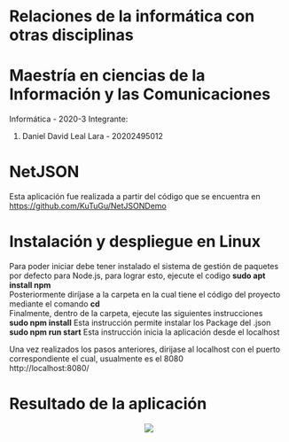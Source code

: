 # Relaciones de la informática con otras disciplinas
# Maestría en ciencias de la Información y las Comunicaciones

Informática - 2020-3
Integrante: 
<ol>
<li>Daniel David Leal Lara - 20202495012</li>
</ol>

# NetJSON
Esta aplicación fue realizada a partir del código que se encuentra en https://github.com/KuTuGu/NetJSONDemo
# Instalación y despliegue en Linux
Para poder iniciar debe tener instalado el sistema de gestión de paquetes por defecto para Node.js, para lograr esto, ejecute el codigo <strong>sudo apt install npm</strong><br>
Posteriormente diríjase a la carpeta en la cual tiene el código del proyecto mediante el comando <strong>cd</strong> <br>
Finalmente, dentro de la carpeta, ejecute las siguientes instrucciones <br>
<strong>sudo npm install</strong> Esta instrucción permite instalar los Package del .json <br>
<strong>sudo npm run start</strong> Esta instrucción inicia la aplicación desde el localhost <br>

Una vez realizados los pasos anteriores, dirijase al localhost con el puerto correspondiente el cual, usualmente es el 8080 <br>
http://localhost:8080/

# Resultado de la aplicación
<p align="center">
  <img src="../master/prueba/data/Imagen resultado.png">
</p>
